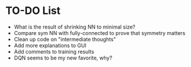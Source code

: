 TO-DO List
======

* What is the result of shrinking NN to minimal size?
* Compare sym NN with fully-connected to prove that symmetry matters
* Clean up code on "intermediate thoughts"
* Add more explanations to GUI
* Add comments to training results
* DQN seems to be my new favorite, why?